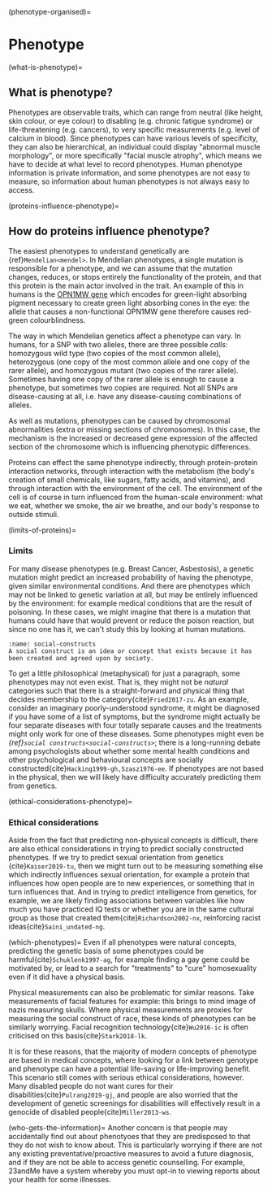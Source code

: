 (phenotype-organised)=
# Phenotype

(what-is-phenotype)=
## What is phenotype?
Phenotypes are observable traits, which can range from neutral (like height, skin colour, or eye colour) to disabling (e.g. chronic fatigue syndrome) or life-threatening (e.g. cancers), to very specific measurements (e.g. level of calcium in blood).
Since phenotypes can have various levels of specificity, they can also be hierarchical, an individual could display "abnormal muscle morphology", or more specifically "facial muscle atrophy", which means we have to decide at what level to record phenotypes.
Human phenotype information is private information, and some phenotypes are not easy to measure, so information about human phenotypes is not always easy to access.

(proteins-influence-phenotype)=
## How do proteins influence phenotype?
The easiest phenotypes to understand genetically are {ref}`Mendelian<mendel>`. 
In Mendelian phenotypes, a single mutation is responsible for a phenotype, and we can assume that the mutation changes, reduces, or stops entirely the functionality of the protein, and that this protein is the main actor involved in the trait. 
An example of this in humans is the [OPN1MW gene](https://www.genecards.org/cgi-bin/carddisp.pl?gene=OPN1MW) which encodes for green-light absorbing pigment necessary to create green light absorbing cones in the eye: the allele that causes a non-functional OPN1MW gene therefore causes red-green colourblindness. 

The way in which Mendelian genetics affect a phenotype can vary. 
In humans, for a SNP with two alleles, there are three possible *calls*: homozygous wild type (two copies of the most common allele), heterozygous (one copy of the most common allele and one copy of the rarer allele), and homozygous mutant (two copies of the rarer allele). 
Sometimes having one copy of the rarer allele is enough to cause a phenotype, but sometimes two copies are required.
Not all SNPs are disease-causing at all, i.e. have any disease-causing combinations of alleles.

As well as mutations, phenotypes can be caused by chromosomal abnormalities (extra or missing sections of chromosomes). 
In this case, the mechanism is the increased or decreased gene expression of the affected section of the chromosome which is influencing phenotypic differences. 

Proteins can effect the same phenotype indirectly, through protein-protein interaction networks,  through interaction with the metabolism (the body's creation of small chemicals, like sugars, fatty acids, and vitamins), and through interaction with the environment of the cell. 
The environment of the cell is of course in turn influenced from the human-scale environment: what we eat, whether we smoke, the air we breathe, and our body's response to outside stimuli.  

[//]: # (TODO: Write a bit more about PPIs/scale-free, etc)

(limits-of-proteins)=
### Limits
For many disease phenotypes (e.g. Breast Cancer, Asbestosis), a genetic mutation might predict an increased probability of having the phenotype, given similar environmental conditions. 
And there are phenotypes which may not be linked to genetic variation at all, but may be entirely influenced by the environment: for example medical conditions that are the result of poisoning. 
In these cases, we might imagine that there is a mutation that humans could have that would prevent or reduce the poison reaction, but since no one has it, we can't study this by looking at human mutations. 

```{margin} Social Constructs
:name: social-constructs
A social construct is an idea or concept that exists because it has been created and agreed upon by society.
```

To get a little philosophical (metaphysical) for just a paragraph, some phenotypes may not even exist. 
That is, they might not be *natural* categories such that there is a straight-forward and physical thing that decides membership to the category{cite}`Fried2017-zu`. 
As an example, consider an imaginary poorly-understood syndrome, it might be diagnosed if you have some of a list of symptoms, but the syndrome might actually be four separate diseases with four totally separate causes and the treatments might only work for one of these diseases. 
Some phenotypes might even be *{ref}`social constructs<social-constructs>`*; there is a long-running debate among psychologists about whether some mental health conditions and other psychological and behavioural concepts are socially constructed{cite}`Hacking1999-gh,Szasz1976-ee`. 
If phenotypes are not based in the physical, then we will likely have difficulty accurately predicting them from genetics.

(ethical-considerations-phenotype)=
### Ethical considerations
Aside from the fact that predicting non-physical concepts is difficult, there are also ethical considerations in trying to predict socially constructed phenotypes.
If we try to predict sexual orientation from genetics {cite}`Kaiser2019-tu`, then we might turn out to be measuring something else which indirectly influences sexual orientation, for example a protein that influences how open people are to new experiences, or something that in turn influences that. 
And in trying to predict intelligence from genetics, for example, we are likely finding associations between variables like how much you have practiced IQ tests or whether you are in the same cultural group as those that created them{cite}`Richardson2002-nx`, reinforcing racist ideas{cite}`Saini_undated-ng`.

(which-phenotypes)=
Even if all phenotypes were natural concepts, predicting the genetic basis of some phenotypes could be harmful{cite}`Schuklenk1997-ag`, for example finding a gay gene could be motivated by, or lead to a search for "treatments" to "cure" homosexuality even if it did have a physical basis. 

Physical measurements can also be problematic for similar reasons.
Take measurements of facial features for example: this brings to mind image of nazis measuring skulls. 
Where physical measurements are proxies for measuring the social construct of race, these kinds of phenotypes can be similarly worrying.
Facial recognition technology{cite}`Wu2016-ic` is often criticised on this basis{cite}`Stark2018-lk`. 

It is for these reasons, that the majority of modern concepts of phenotype are based in medical concepts, where looking for a link between genotype and phenotype can have a potential life-saving or life-improving benefit.
This scenario still comes with serious ethical considerations, however.
Many disabled people do not want cures for their disabilities{cite}`Pulrang2019-gj`, and people are also worried that the development of genetic screenings for disabilities will effectively result in a genocide of disabled people{cite}`Miller2013-ws`.

(who-gets-the-information)=
Another concern is that people may accidentally find out about phenotyoes that they are predisposed to that they do not wish to know about.
This is particularly worrying if there are not any existing preventative/proactive measures to avoid a future diagnosis, and if they are not be able to access genetic counselling. 
For example, 23andMe have a system whereby you must opt-in to viewing reports about your health for some illnesses.

[//]: # (TODO: Add hazard label or link to Snowflake/other sections + spell out that you need to include the people who are affected in the research process.)